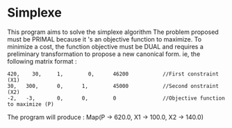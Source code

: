 # Simplexe
This program aims to solve the simplexe algorithm
The problem proposed must be PRIMAL because it 's an objective function to
maximize. To minimize a cost, the function objective must be DUAL and requires a
preliminary transformation to propose a new canonical form. ie, the
following matrix format :

    420,	30,		1,		  0,	  46200           //First constraint (X1)
    30,	  300,	    0,	    1,	      45000           //Second onstraint (X2)
    -2,	  -3,		0,	    0,		  0               //Objective function to maximize (P)
 
The program will produce : Map(P -> 620.0, X1 -> 100.0, X2 -> 140.0)
